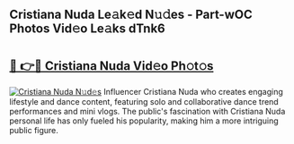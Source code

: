 ## Cristiana Nuda Le𝚊k𝚎d N𝚞𝚍es - Part-wOC Photos Vid𝚎o Le𝚊ks dTnk6

# <h2><a href="http://fbdkx27.evod.top/?m=Cristiana+Nuda">🔗 👉🔴 Cristiana Nuda Vid𝚎o Ph𝚘t𝚘s</a></h2>

[![Cristiana Nuda N𝚞d𝚎s](https://i.imgur.com/8V9OHl7.gif)](http://fbdkx27.evod.top/?m=Cristiana+Nuda)
Influencer Cristiana Nuda who creates engaging lifestyle and dance content, featuring solo and collaborative dance trend performances and mini vlogs. The public's fascination with Cristiana Nuda personal life has only fueled his popularity, making him a more intriguing public figure. 

